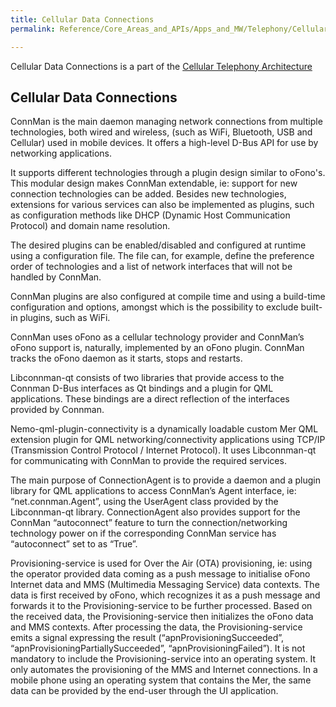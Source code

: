```yaml
---
title: Cellular Data Connections
permalink: Reference/Core_Areas_and_APIs/Apps_and_MW/Telephony/Cellular_Data_Connections/

---
```


Cellular Data Connections is a part of the [Cellular Telephony
Architecture](/Reference/Core_Areas_and_APIs/Apps_and_MW/Telephony/Cellular_Telephony_Architecture)

## Cellular Data Connections

ConnMan is the main daemon managing network connections from multiple
technologies, both wired and wireless, (such as WiFi, Bluetooth, USB and
Cellular) used in mobile devices. It offers a high-level D-Bus API for
use by networking applications.

It supports different technologies through a plugin design similar to
oFono's. This modular design makes ConnMan extendable, ie: support for
new connection technologies can be added. Besides new technologies,
extensions for various services can also be implemented as plugins, such
as configuration methods like DHCP (Dynamic Host Communication Protocol)
and domain name resolution.

The desired plugins can be enabled/disabled and configured at runtime
using a configuration file. The file can, for example, define the
preference order of technologies and a list of network interfaces that
will not be handled by ConnMan.

ConnMan plugins are also configured at compile time and using a
build-time configuration and options, amongst which is the possibility
to exclude built-in plugins, such as WiFi.

ConnMan uses oFono as a cellular technology provider and ConnMan’s oFono
support is, naturally, implemented by an oFono plugin. ConnMan tracks
the oFono daemon as it starts, stops and restarts.

Libconnman-qt consists of two libraries that provide access to the
Connman D-Bus interfaces as Qt bindings and a plugin for QML
applications. These bindings are a direct reflection of the interfaces
provided by Connman.

Nemo-qml-plugin-connectivity is a dynamically loadable custom Mer QML
extension plugin for QML networking/connectivity applications using
TCP/IP (Transmission Control Protocol / Internet Protocol). It uses
Libconnman-qt for communicating with ConnMan to provide the required
services.

The main purpose of ConnectionAgent is to provide a daemon and a plugin
library for QML applications to access ConnMan’s Agent interface, ie:
“net.connman.Agent”, using the UserAgent class provided by the
Libconnman-qt library. ConnectionAgent also provides support for the
ConnMan “autoconnect” feature to turn the connection/networking
technology power on if the corresponding ConnMan service has
“autoconnect” set to as “True”.

Provisioning-service is used for Over the Air (OTA) provisioning, ie:
using the operator provided data coming as a push message to initialise
oFono Internet data and MMS (Multimedia Messaging Service) data
contexts. The data is first received by oFono, which recognizes it as a
push message and forwards it to the Provisioning-service to be further
processed. Based on the received data, the Provisioning-service then
initializes the oFono data and MMS contexts. After processing the data,
the Provisioning-service emits a signal expressing the result
(“apnProvisioningSucceeded”, “apnProvisioningPartiallySucceeded”,
“apnProvisioningFailed”). It is not mandatory to include the
Provisioning-service into an operating system. It only automates the
provisioning of the MMS and Internet connections. In a mobile phone
using an operating system that contains the Mer, the same data can be
provided by the end-user through the UI application.
